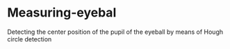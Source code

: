 # Measuring-eyebal
Detecting the center position of the pupil of the eyeball by means of Hough circle detection
